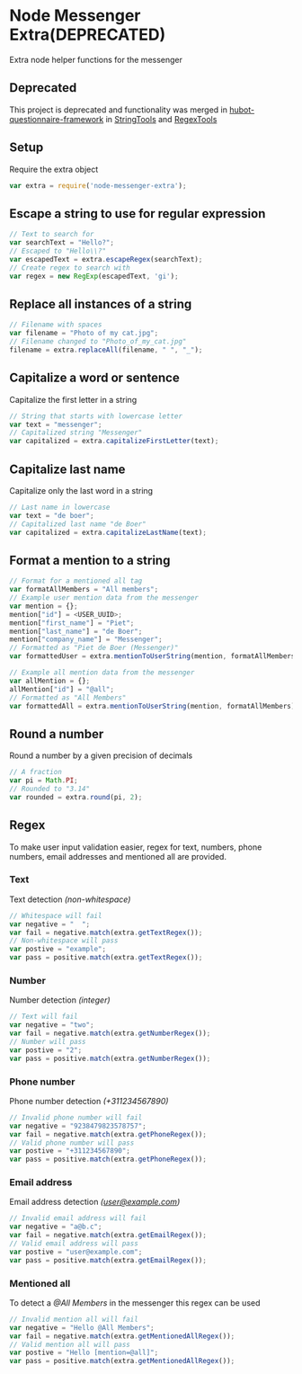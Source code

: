 # Node Messenger Extra(DEPRECATED)

Extra node helper functions for the messenger

## Deprecated
This project is deprecated and functionality was merged in [hubot-questionnaire-framework](https://github.com/Alterdesk/hubot-questionnaire-framework)
in [StringTools](https://github.com/Alterdesk/hubot-questionnaire-framework/blob/master/src/utils/string-tools.js)
and [RegexTools](https://github.com/Alterdesk/hubot-questionnaire-framework/blob/master/src/utils/regex-tools.js)

## Setup
Require the extra object
```javascript
var extra = require('node-messenger-extra');
```

## Escape a string to use for regular expression
```javascript
// Text to search for
var searchText = "Hello?";
// Escaped to "Hello\\?"
var escapedText = extra.escapeRegex(searchText);
// Create regex to search with
var regex = new RegExp(escapedText, 'gi');
```

## Replace all instances of a string
```javascript
// Filename with spaces
var filename = "Photo of my cat.jpg";
// Filename changed to "Photo_of_my_cat.jpg"
filename = extra.replaceAll(filename, " ", "_");
```

## Capitalize a word or sentence
Capitalize the first letter in a string
```javascript
// String that starts with lowercase letter
var text = "messenger";
// Capitalized string "Messenger"
var capitalized = extra.capitalizeFirstLetter(text);
```

## Capitalize last name
Capitalize only the last word in a string
```javascript
// Last name in lowercase
var text = "de boer";
// Capitalized last name "de Boer"
var capitalized = extra.capitalizeLastName(text);
```

## Format a mention to a string
```javascript
// Format for a mentioned all tag
var formatAllMembers = "All members";
// Example user mention data from the messenger
var mention = {};
mention["id"] = <USER_UUID>;
mention["first_name"] = "Piet";
mention["last_name"] = "de Boer";
mention["company_name"] = "Messenger";
// Formatted as "Piet de Boer (Messenger)"
var formattedUser = extra.mentionToUserString(mention, formatAllMembers);

// Example all mention data from the messenger
var allMention = {};
allMention["id"] = "@all";
// Formatted as "All Members"
var formattedAll = extra.mentionToUserString(mention, formatAllMembers);
```

## Round a number
Round a number by a given precision of decimals
```javascript
// A fraction
var pi = Math.PI;
// Rounded to "3.14"
var rounded = extra.round(pi, 2);
```

## Regex
To make user input validation easier, regex for text, numbers, phone numbers, email addresses and mentioned all are 
provided.

### Text
Text detection *(non-whitespace)*
```javascript
// Whitespace will fail
var negative = "  ";
var fail = negative.match(extra.getTextRegex());
// Non-whitespace will pass
var postive = "example";
var pass = positive.match(extra.getTextRegex());
```

### Number
Number detection *(integer)*
```javascript
// Text will fail
var negative = "two";
var fail = negative.match(extra.getNumberRegex());
// Number will pass
var postive = "2";
var pass = positive.match(extra.getNumberRegex());
```

### Phone number
Phone number detection *(+311234567890)*
```javascript
// Invalid phone number will fail
var negative = "9238479823578757";
var fail = negative.match(extra.getPhoneRegex());
// Valid phone number will pass
var postive = "+311234567890";
var pass = positive.match(extra.getPhoneRegex());
```

### Email address
Email address detection *(user@example.com)*
```javascript
// Invalid email address will fail
var negative = "a@b.c";
var fail = negative.match(extra.getEmailRegex());
// Valid email address will pass
var postive = "user@example.com";
var pass = positive.match(extra.getEmailRegex());
```

### Mentioned all
To detect a *@All Members* in the messenger this regex can be used
```javascript
// Invalid mention all will fail
var negative = "Hello @All Members";
var fail = negative.match(extra.getMentionedAllRegex());
// Valid mention all will pass
var postive = "Hello [mention=@all]";
var pass = positive.match(extra.getMentionedAllRegex());
```
